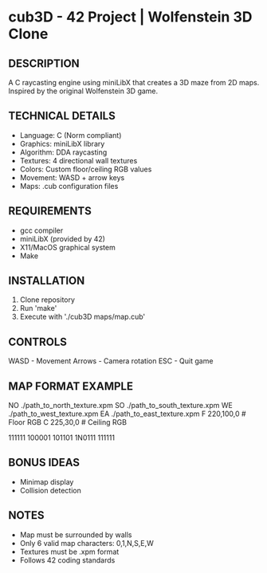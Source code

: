 # cub3D - 42 Project | Wolfenstein 3D Clone

## DESCRIPTION
A C raycasting engine using miniLibX that creates a 3D maze from 2D maps. Inspired by the original Wolfenstein 3D game.

## TECHNICAL DETAILS
- Language: C (Norm compliant)
- Graphics: miniLibX library
- Algorithm: DDA raycasting
- Textures: 4 directional wall textures
- Colors: Custom floor/ceiling RGB values
- Movement: WASD + arrow keys
- Maps: .cub configuration files

## REQUIREMENTS
- gcc compiler
- miniLibX (provided by 42)
- X11/MacOS graphical system
- Make

## INSTALLATION
1. Clone repository
2. Run 'make'
3. Execute with './cub3D maps/map.cub'

## CONTROLS
WASD - Movement
Arrows - Camera rotation
ESC - Quit game

## MAP FORMAT EXAMPLE
NO ./path_to_north_texture.xpm
SO ./path_to_south_texture.xpm
WE ./path_to_west_texture.xpm
EA ./path_to_east_texture.xpm
F 220,100,0 # Floor RGB
C 225,30,0 # Ceiling RGB

111111
100001
101101
1N0111
111111

## BONUS IDEAS
- Minimap display
- Collision detection

## NOTES
- Map must be surrounded by walls
- Only 6 valid map characters: 0,1,N,S,E,W
- Textures must be .xpm format
- Follows 42 coding standards
